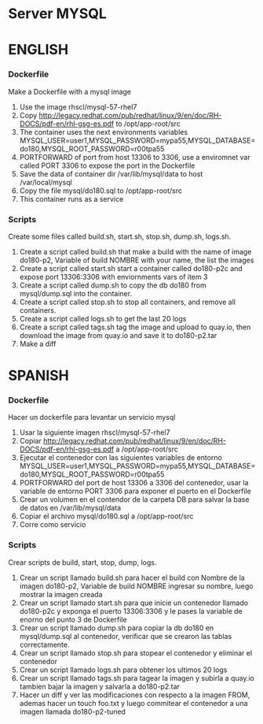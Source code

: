 # Server MYSQL

# ENGLISH

### Dockerfile
Make a Dockerfile with a mysql image  
1) Use the image rhscl/mysql-57-rhel7  
2) Copy http://legacy.redhat.com/pub/redhat/linux/9/en/doc/RH-DOCS/pdf-en/rhl-gsg-es.pdf to /opt/app-root/src  
3) The container uses the next environments variables MYSQL_USER=user1,MYSQL_PASSWORD=mypa55,MYSQL_DATABASE=do180,MYSQL_ROOT_PASSWORD=r00tpa55  
4) PORTFORWARD of port from host 13306 to 3306, use a enviromnet var called PORT 3306 to expose the port in the  Dockerfile  
5) Save the data of container dir /var/lib/mysql/data to host /var/local/mysql  
6) Copy the file mysql/do180.sql to /opt/app-root/src  
7) This container runs as a service  

### Scripts  
Create some files called  build.sh, start.sh, stop.sh, dump.sh, logs.sh.
1) Create a script called  build.sh that make a build with the name of image do180-p2, Variable of build NOMBRE with your name, the list the images
2) Create a script called  start.sh start a container called do180-p2c and expose port 13306:3306 with enviornments vars of item 3  
3) Create a script called  dump.sh to copy the db do180 from  mysql/dump.sql into the container.  
4) Create a script called  stop.sh to stop all containers, and remove all containers.  
5) Create a script called  logs.sh to get the last  20 logs  
6) Create a script called  tags.sh tag the image and upload to quay.io, then download the image from quay.io and save it to  do180-p2.tar  
7) Make a diff


# SPANISH

### Dockerfile  
Hacer un dockerfile para levantar un servicio mysql
1) Usar la siguiente imagen rhscl/mysql-57-rhel7
2) Copiar http://legacy.redhat.com/pub/redhat/linux/9/en/doc/RH-DOCS/pdf-en/rhl-gsg-es.pdf a /opt/app-root/src
3) Ejecutar el contenedor con las siguientes variables de entorno MYSQL_USER=user1,MYSQL_PASSWORD=mypa55,MYSQL_DATABASE=do180,MYSQL_ROOT_PASSWORD=r00tpa55
4) PORTFORWARD del port de host 13306 a 3306 del contenedor, usar la variable de entorno PORT 3306 para exponer el puerto en el Dockerfile
5) Crear un volumen en el contendor de la carpeta DB para salvar la base de datos en /var/lib/mysql/data
6) Copiar el archivo mysql/do180.sql a /opt/app-root/src
7) Corre como servicio

### Scripts  
Crear scripts de build, start, stop, dump, logs.
1) Crear un script llamado build.sh para hacer el build con Nombre de la imagen do180-p2, Variable de build NOMBRE ingresar su nombre, luego mostrar la imagen creada
2) Crear un script llamado start.sh para que inicie un contenedor llamado do180-p2c y exponga el puerto 13306:3306 y le pases la variable de enorno del punto 3 de Dockerfile
3) Crear un script llamado dump.sh para copiar la db do180 en mysql/dump.sql al contenedor, verificar que se crearon las tablas correctamente.
4) Crear un script llamado stop.sh para stopear el contenedor y eliminar el contenedor
5) Crear un script llamado logs.sh para obtener los ultimos 20 logs
6) Crear un script llamado tags.sh para tagear la imagen y subirla a quay.io tambien bajar la imagen y salvarla a do180-p2.tar
7) Hacer un  diff y ver las modificaciones con respecto a la imagen FROM, ademas hacer un touch foo.txt y luego commitear el contenedor a una  imagen llamada do180-p2-tuned

